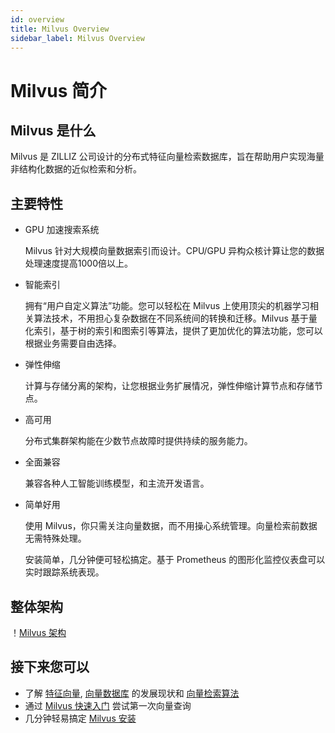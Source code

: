 ```yaml
---
id: overview
title: Milvus Overview
sidebar_label: Milvus Overview
---
```


# Milvus 简介

## Milvus 是什么

Milvus 是 ZILLIZ 公司设计的分布式特征向量检索数据库，旨在帮助用户实现海量非结构化数据的近似检索和分析。

## 主要特性

- GPU 加速搜索系统

  Milvus 针对大规模向量数据索引而设计。CPU/GPU 异构众核计算让您的数据处理速度提高1000倍以上。

- 智能索引

  拥有“用户自定义算法”功能。您可以轻松在 Milvus 上使用顶尖的机器学习相关算法技术，不用担心复杂数据在不同系统间的转换和迁移。Milvus 基于量化索引，基于树的索引和图索引等算法，提供了更加优化的算法功能，您可以根据业务需要自由选择。

- 弹性伸缩

  计算与存储分离的架构，让您根据业务扩展情况，弹性伸缩计算节点和存储节点。

- 高可用

  分布式集群架构能在少数节点故障时提供持续的服务能力。

- 全面兼容

  兼容各种人工智能训练模型，和主流开发语言。

- 简单好用

  使用 Milvus，你只需关注向量数据，而不用操心系统管理。向量检索前数据无需特殊处理。

  安装简单，几分钟便可轻松搞定。基于 Prometheus 的图形化监控仪表盘可以实时跟踪系统表现。

## 整体架构

！[Milvus 架构](assets/monitoring/milvus_arch.png)

## 接下来您可以

- 了解 [特征向量](vector.md), [向量数据库](vector_db.md) 的发展现状和 [向量检索算法](index_method.md)
- 通过 [Milvus 快速入门](../QuickStart.md) 尝试第一次向量查询
- 几分钟轻易搞定 [Milvus 安装](../userguide/install_milvus.md)
